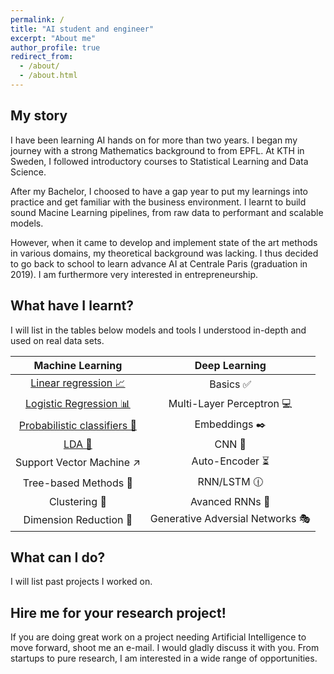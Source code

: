 ```yaml
---
permalink: /
title: "AI student and engineer"
excerpt: "About me"
author_profile: true
redirect_from:
  - /about/
  - /about.html
---
```


My story
------
I have been learning AI hands on for more than two years. I began my journey with a strong Mathematics background to from EPFL. At KTH in Sweden, I followed introductory courses to Statistical Learning and Data Science.

After my Bachelor, I choosed to have a gap year to put my learnings into practice and get familiar with the business environment. I learnt to build sound Macine Learning pipelines, from raw data to performant and scalable models.

However, when it came to develop and implement state of the art methods in various domains, my theoretical background was lacking. I thus decided to go back to school to learn advance AI at Centrale Paris (graduation in 2019). I am furthermore very interested in entrepreneurship.

What have I learnt?
------
I will list in the tables below models and tools I understood in-depth and used on real data sets.

| Machine Learning | Deep Learning |
|:---------------------------:|:-------------------------------:|
| [Linear regression 📈](https://devitrylouis.github.io/posts/2018/11/linear-regression/) | Basics ✅ |
| [Logistic Regression 📊](https://devitrylouis.github.io/posts/2018/11/logistic-regression/) | Multi-Layer Perceptron 💻 |
| [Probabilistic classifiers 🔮](https://devitrylouis.github.io/posts/2018/10/probabilistic) | Embeddings ✒️ |
| [LDA 📏](https://devitrylouis.github.io/posts/2018/10/lda) | CNN 🌄 |
| Support Vector Machine ↗️ | Auto-Encoder ⏳ |
| Tree-based Methods 🌲 | RNN/LSTM 🕧 |
| Clustering 👫 | Avanced RNNs 📘 |
| Dimension Reduction 🔎 | Generative Adversial Networks 🎭 |

What can I do?
------
I will list past projects I worked on.

Hire me for your research project!
------
If you are doing great work on a project needing Artificial Intelligence to move forward, shoot me an e-mail. I would gladly discuss it with you. From startups to pure research, I am interested in a wide range of opportunities.
